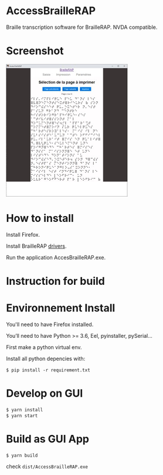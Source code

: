 # AccessBrailleRAP
Braille transcription software for BrailleRAP. NVDA compatible.




# Screenshot

![](./screenshot.jpg)

# How to install
Install Firefox.

Install BrailleRAP [drivers](https://braillerap.readthedocs.io/fr/latest/drivers_mks.html).

Run the application AccesBrailleRAP.exe.


# Instruction for build

Environnement Install
=====================

You'll need to have Firefox  installed.

You’ll need to have Python >= 3.6, Eel, pyinstaller, pySerial...


First make a python virtual env.

Install all python depencies with:
```
$ pip install -r requirement.txt 
```

Develop on GUI
==============

```
$ yarn install
$ yarn start
```

Build as GUI App
================

```
$ yarn build
```

check `dist/AccessBrailleRAP.exe`


